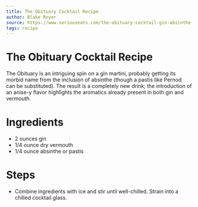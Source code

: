 ```yaml
---
title: The Obituary Cocktail Recipe
author: Blake Royer
source: https://www.seriouseats.com/the-obituary-cocktail-gin-absinthe-vermouth
tags: recipe
---
```

# The Obituary Cocktail Recipe
The Obituary is an intriguing spin on a gin martini, probably getting its morbid name from the inclusion of absinthe (though a pastis like Pernod can be substituted). The result is a completely new drink; the introduction of an anise-y flavor highlights the aromatics already present in both gin and vermouth.
# Ingredients
- 2 ounces gin
- 1/4 ounce dry vermouth
- 1/4 ounce absinthe or pastis
# Steps
- Combine ingredients with ice and stir until well-chilled. Strain into a chilled cocktail glass.
